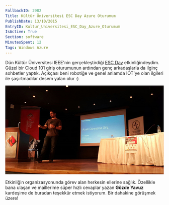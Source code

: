 ```yaml
---
FallbackID: 2982
Title: Kültür Üniversitesi ESC Day Azure Oturumum
PublishDate: 13/10/2015
EntryID: Kultur_Universitesi_ESC_Day_Azure_Oturumum
IsActive: True
Section: software
MinutesSpent: 12
Tags: Windows Azure
---
```

Dün Kültür Üniversitesi IEEE'nin gerçekleştirdiği [ESC Day](http://ikuieee.org/esc-day.html) etkinliğindeydim. Güzel bir Cloud 101 giriş oturumunun ardından genç arkadaşlarla da ilginç sohbetler yaptık. Açıkçası beni robotiğe ve genel anlamda IOT'ye olan ilgileri  ile şaşırtmadılar desem yalan olur :)

![](media/Kultur_Universitesi_ESC_Day_Azure_Oturumum/kultur.jpg)

Etkinliğin organizasyonunda görev alan herkesin ellerine sağlık. Özellikle bana ulaşan ve maillerime süper hızlı cevaplar yazan **Gözde Yavuz** kardeşime de buradan teşekkür etmek istiyorum. Bir dahakine görüşmek üzere!
